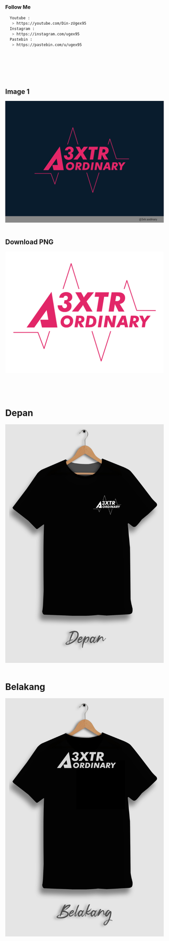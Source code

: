 <br><br>
### Follow Me
```bash
  Youtube : 
   > https://youtube.com/Din-zUgex95
  Instagram :
   > https://instagram.com/ugex95
  Pastebin :
   > https://pastebin.com/u/ugex95
```
<br><br><br><br><br>
## Image 1
![Screenshot](img/img.jpg)<br><br>
## Download PNG
![Screenshot](img/png.png)<br><br><br><br><br>
# Depan
![Screenshot](img/depan.jpg)<br><br>
# Belakang
![Screenshot](img/belakang.jpg)<br><br>
